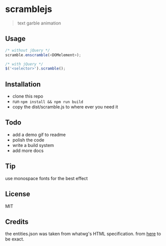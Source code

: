 # scramblejs

> text garble animation

## Usage

```js
/* without jQuery */
scramble.enscramble(<DOMelement>);

/* with jQuery */
$('<selector>').scramble();
```

## Installation
* clone this repo
* run `npm install && npm run build`
* copy the dist/scramble.js to where ever you need it

## Todo

* add a demo gif to readme
* polish the code
* write a build system
* add more docs

## Tip
use monospace fonts for the best effect

## License
MIT

## Credits
the entities.json was taken from whatwg's HTML specification. from [here](https://html.spec.whatwg.org/entities.json) to be exact.


